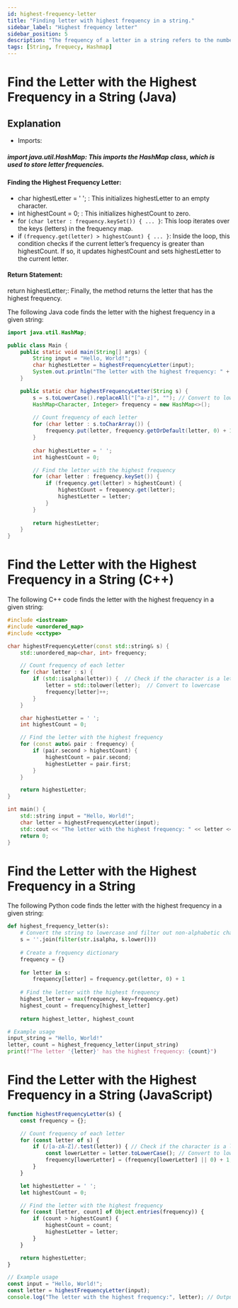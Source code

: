 ```yaml
---
id: highest-frequency-letter
title: "Finding letter with highest frequency in a string."
sidebar_label: "Highest frequency letter"
sidebar_position: 5
description: "The frequency of a letter in a string refers to the number of times that particular letter appears within the string.In this blog we will learn how to find letter that appears largest number of times"
tags: [String, frequecy, Hashmap]
---
```



# Find the Letter with the Highest Frequency in a String (Java)

## Explanation

- Imports:

##### import java.util.HashMap: This imports the HashMap class, which is used to store letter frequencies.

#### Finding the Highest Frequency Letter:

- char highestLetter = ' '; : This initializes highestLetter to an empty character.
- int highestCount = 0; : This initializes highestCount to zero.
- for `(char letter : frequency.keySet()) { ... }`: This loop iterates over the keys (letters) in the frequency map.
- if `(frequency.get(letter) > highestCount) { ... }`: Inside the loop, this condition checks if the current letter’s frequency is greater than highestCount. If so, it updates highestCount and sets highestLetter to the current letter.

#### Return Statement:

return highestLetter;: Finally, the method returns the letter that has the highest frequency.

The following Java code finds the letter with the highest frequency in a given string:

```java
import java.util.HashMap;

public class Main {
    public static void main(String[] args) {
        String input = "Hello, World!";
        char highestLetter = highestFrequencyLetter(input);
        System.out.println("The letter with the highest frequency: " + highestLetter);
    }

    public static char highestFrequencyLetter(String s) {
        s = s.toLowerCase().replaceAll("[^a-z]", ""); // Convert to lowercase and filter non-alphabetic characters
        HashMap<Character, Integer> frequency = new HashMap<>();
        
        // Count frequency of each letter
        for (char letter : s.toCharArray()) {
            frequency.put(letter, frequency.getOrDefault(letter, 0) + 1);
        }
        
        char highestLetter = ' ';
        int highestCount = 0;

        // Find the letter with the highest frequency
        for (char letter : frequency.keySet()) {
            if (frequency.get(letter) > highestCount) {
                highestCount = frequency.get(letter);
                highestLetter = letter;
            }
        }
        
        return highestLetter;
    }
}
```

# Find the Letter with the Highest Frequency in a String (C++)

The following C++ code finds the letter with the highest frequency in a given string:

```cpp
#include <iostream>
#include <unordered_map>
#include <cctype>

char highestFrequencyLetter(const std::string& s) {
    std::unordered_map<char, int> frequency;

    // Count frequency of each letter
    for (char letter : s) {
        if (std::isalpha(letter)) {  // Check if the character is a letter
            letter = std::tolower(letter);  // Convert to lowercase
            frequency[letter]++;
        }
    }

    char highestLetter = ' ';
    int highestCount = 0;

    // Find the letter with the highest frequency
    for (const auto& pair : frequency) {
        if (pair.second > highestCount) {
            highestCount = pair.second;
            highestLetter = pair.first;
        }
    }

    return highestLetter;
}

int main() {
    std::string input = "Hello, World!";
    char letter = highestFrequencyLetter(input);
    std::cout << "The letter with the highest frequency: " << letter << std::endl;
    return 0;
}
```

# Find the Letter with the Highest Frequency in a String

The following Python code finds the letter with the highest frequency in a given string:

```python
def highest_frequency_letter(s):
    # Convert the string to lowercase and filter out non-alphabetic characters
    s = ''.join(filter(str.isalpha, s.lower()))
    
    # Create a frequency dictionary
    frequency = {}
    
    for letter in s:
        frequency[letter] = frequency.get(letter, 0) + 1
    
    # Find the letter with the highest frequency
    highest_letter = max(frequency, key=frequency.get)
    highest_count = frequency[highest_letter]
    
    return highest_letter, highest_count

# Example usage
input_string = "Hello, World!"
letter, count = highest_frequency_letter(input_string)
print(f"The letter '{letter}' has the highest frequency: {count}")

```

# Find the Letter with the Highest Frequency in a String (JavaScript)

```javascript
function highestFrequencyLetter(s) {
    const frequency = {};

    // Count frequency of each letter
    for (const letter of s) {
        if (/[a-zA-Z]/.test(letter)) { // Check if the character is a letter
            const lowerLetter = letter.toLowerCase(); // Convert to lowercase
            frequency[lowerLetter] = (frequency[lowerLetter] || 0) + 1; // Increment count
        }
    }

    let highestLetter = ' ';
    let highestCount = 0;

    // Find the letter with the highest frequency
    for (const [letter, count] of Object.entries(frequency)) {
        if (count > highestCount) {
            highestCount = count;
            highestLetter = letter;
        }
    }

    return highestLetter;
}

// Example usage
const input = "Hello, World!";
const letter = highestFrequencyLetter(input);
console.log("The letter with the highest frequency:", letter); // Output the result
```
